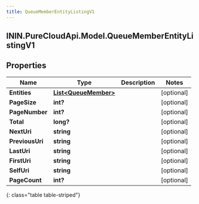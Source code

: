 ```yaml
---
title: QueueMemberEntityListingV1
---
```

## ININ.PureCloudApi.Model.QueueMemberEntityListingV1

## Properties

|Name | Type | Description | Notes|
|------------ | ------------- | ------------- | -------------|
| **Entities** | [**List&lt;QueueMember&gt;**](QueueMember.html) |  | [optional] |
| **PageSize** | **int?** |  | [optional] |
| **PageNumber** | **int?** |  | [optional] |
| **Total** | **long?** |  | [optional] |
| **NextUri** | **string** |  | [optional] |
| **PreviousUri** | **string** |  | [optional] |
| **LastUri** | **string** |  | [optional] |
| **FirstUri** | **string** |  | [optional] |
| **SelfUri** | **string** |  | [optional] |
| **PageCount** | **int?** |  | [optional] |
{: class="table table-striped"}



